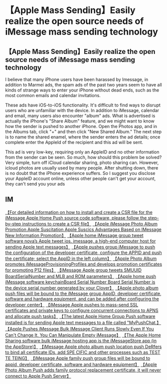 # 【Apple Mass Sending】Easily realize the open source needs of iMessage mass sending technology

## 【Apple Mass Sending】Easily realize the open source needs of iMessage mass sending technology

I believe that many iPhone users have been harassed by Imessage, in addition to Marmei ads, the spam ads of the past two years seem to have all kinds of strange ways to enter your iPhone without dead ends, such as the most common emails and calendar invitations.


These ads have iOS-to-iOS functionality. It's difficult to find ways to disrupt users who are unfamiliar with the device. In addition to iMessage, calendar and email, many users also encounter "album" ads. What is advertised is actually the iPhone's "Share Album" feature, and we might want to know how the sender is pushed to another iPhone. Open the Photos app, and in the Albums tab, click "+" and then click "New Shared Album." The next step is to name the shared enamel, where the sender enters the ad details; once complete enter the AppleId of the recipient and this ad will be sent.


This ad is very low-key, requiring only an AppleID and no other information from the sender can be seen. So much, how should this problem be solved? Very simple, turn off iCloud calendar sharing, photo sharing can. However, icloud photos are usually used by many people. After shutting down, there is no doubt that the iPhone experience suffers. So I suggest you disclose your AppleID account online, unless other people can't get your account, they can't send you your ads



## IM

[【For detailed information on how to install and create a CSR file for the iMessage Apple Home Push source code software, please follow the step-by-step instructions to create a CSR file】](https://tommylei821.github.io/pic/IMEAXXX.png)
[【Apple iMessage Photo Album Promotion Apple Suscitation Apple Suscics Advantages Based on IMessage New Information Promotion】](https://tommylei821.github.io/pic/IMEAXXX.png)
[【Apple home iMessage group tweet software nova’s Apple tweet ios. imessage, a high-end computer host for sending Apple text messages】](https://tommylei821.github.io/pic/IMEAXXX.png)
[【Apple pushes group iMessage to push the configuration of the developer certificate, configure the APPID and push the certificate; select the AppID in the left column】](https://tommylei821.github.io/pic/IMEAXXX.png)
[【Apple Photo Album promotes iMessageProvisioningProfiles and develops promotion certificates for promoting P12 files】](https://tommylei821.github.io/pic/IMEAXXX.png)
[【iMessage Apple group tweets SMUUID BoardSerialNumber and MLB and ROM parameters】](https://tommylei821.github.io/pic/IMEAXXX.png)
[【Apple home push iMessage software keychainBoard Serial Number Board Serial Number is the device serial number generated by your Clover】](https://tommylei821.github.io/pic/IMEAXXX.png)
[【Apple photo album push files will be bound to the iMessage group AppID, developer certificate, software and hardware equipment, and can be added after configuring the developer center】](https://tommylei821.github.io/pic/IMEAXXX.png)
[【iMessage Apple pushes to mass-send SSL certificates and private keys to configure concurrent connections to APNS and allocate push tasks】](https://tommylei821.github.io/pic/IMEAXXX.png)
[【The latest Apple Home Group Push software installed is for sending Apple text messages to a file called "MyPushChat.】](https://tommylei821.github.io/pic/IMEAXXX.png)
[【Apple Pushes iMessage Bulk IMessage Client Runs Slowly Even If You Can't Change It, You Can Manipulate Empty iMessage】](https://tommylei821.github.io/pic/IMEAXXX.png)
[【The Apple Home Sharing software bulk iMessage hosting app is the iMessageStore app (in the AppStore)】](https://tommylei821.github.io/pic/IMEAXXX.png)
[【iMessage Apple photo album push location push DeRfers to bind all certificate IDs, add SPE CIFIC and other processes such as TEST TE TEING】](https://tommylei821.github.io/pic/IMEAXXX.png)
[【iMessage Apple family push group files will be bound to appid, developer certificate, software and hardware equipment】](https://tommylei821.github.io/pic/IMEAXXX.png)
[【Apple Photo Album Push adds family protocol replacement certificate, it will never connect to Apple Push Server】](https://tommylei821.github.io/pic/IMEAXXX.png)